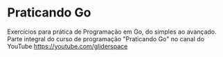 # Praticando Go
Exercícios para prática de Programação em Go, do simples ao avançado. Parte integral do curso de programação "Praticando Go" no canal do YouTube https://youtube.com/gliderspace
